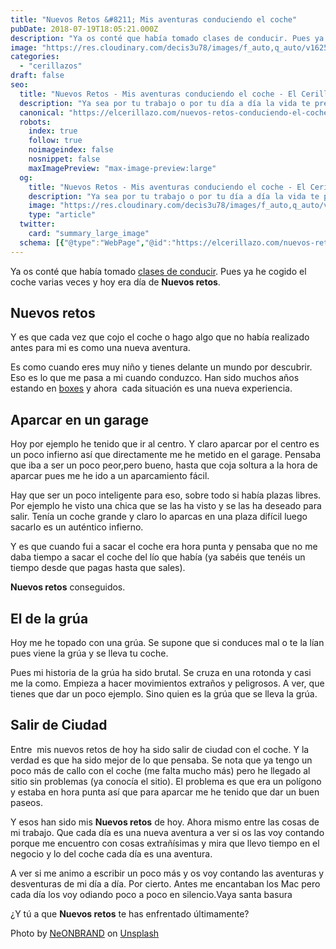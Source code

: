 ```yaml
---
title: "Nuevos Retos &#8211; Mis aventuras conduciendo el coche"
pubDate: 2018-07-19T18:05:21.000Z
description: "Ya os conté que había tomado clases de conducir. Pues ya he cogido el coche varias veces y hoy era día de Nuevos retos."
image: "https://res.cloudinary.com/decis3u78/images/f_auto,q_auto/v1625696570/nuevos-retos_tx3qxi_81974ec9/nuevos-retos_tx3qxi_81974ec9.jpg?_i=AA"
categories:
  - "cerillazos"
draft: false
seo:
  title: "Nuevos Retos - Mis aventuras conduciendo el coche - El Cerillazo"
  description: "Ya sea por tu trabajo o por tu día a día la vida te presenta Nuevos Retos cada día. Los míos tienen que ver con la conducción. ¿Y los tuyos?"
  canonical: "https://elcerillazo.com/nuevos-retos-conduciendo-el-coche/"
  robots:
    index: true
    follow: true
    noimageindex: false
    nosnippet: false
    maxImagePreview: "max-image-preview:large"
  og:
    title: "Nuevos Retos - Mis aventuras conduciendo el coche - El Cerillazo"
    description: "Ya sea por tu trabajo o por tu día a día la vida te presenta Nuevos Retos cada día. Los míos tienen que ver con la conducción. ¿Y los tuyos?"
    image: "https://res.cloudinary.com/decis3u78/images/f_auto,q_auto/v1625696570/nuevos-retos_tx3qxi_81974ec9/nuevos-retos_tx3qxi_81974ec9.jpg?_i=AA"
    type: "article"
  twitter:
    card: "summary_large_image"
  schema: [{"@type":"WebPage","@id":"https://elcerillazo.com/nuevos-retos-conduciendo-el-coche/","url":"https://elcerillazo.com/nuevos-retos-conduciendo-el-coche/","name":"Nuevos Retos - Mis aventuras conduciendo el coche - El Cerillazo","isPartOf":{"@id":"https://elcerillazo.com/#website"},"primaryImageOfPage":{"@id":"https://elcerillazo.com/nuevos-retos-conduciendo-el-coche/#primaryimage"},"image":{"@id":"https://elcerillazo.com/nuevos-retos-conduciendo-el-coche/#primaryimage"},"thumbnailUrl":"https://res.cloudinary.com/decis3u78/images/f_auto,q_auto/v1625696570/nuevos-retos_tx3qxi_81974ec9/nuevos-retos_tx3qxi_81974ec9.jpg?_i=AA","datePublished":"2018-07-19T20:05:21+00:00","dateModified":"2018-07-19T20:11:03+00:00","author":{"@id":"https://elcerillazo.com/#/schema/person/368d5b496aeaf077b307f248a72abcd9"},"description":"Ya sea por tu trabajo o por tu día a día la vida te presenta Nuevos Retos cada día. Los míos tienen que ver con la conducción. ¿Y los tuyos?","breadcrumb":{"@id":"https://elcerillazo.com/nuevos-retos-conduciendo-el-coche/#breadcrumb"},"inLanguage":"es","potentialAction":[{"@type":"ReadAction","target":["https://elcerillazo.com/nuevos-retos-conduciendo-el-coche/"]}]},{"@type":"ImageObject","inLanguage":"es","@id":"https://elcerillazo.com/nuevos-retos-conduciendo-el-coche/#primaryimage","url":"https://res.cloudinary.com/decis3u78/images/f_auto,q_auto/v1625696570/nuevos-retos_tx3qxi_81974ec9/nuevos-retos_tx3qxi_81974ec9.jpg?_i=AA","contentUrl":"https://res.cloudinary.com/decis3u78/images/f_auto,q_auto/v1625696570/nuevos-retos_tx3qxi_81974ec9/nuevos-retos_tx3qxi_81974ec9.jpg?_i=AA","width":1024,"height":552,"caption":"Nuevos retos"},{"@type":"BreadcrumbList","@id":"https://elcerillazo.com/nuevos-retos-conduciendo-el-coche/#breadcrumb","itemListElement":[{"@type":"ListItem","position":1,"name":"Portada","item":"https://elcerillazo.com/"},{"@type":"ListItem","position":2,"name":"Nuevos Retos &#8211; Mis aventuras conduciendo el coche"}]},{"@type":"WebSite","@id":"https://elcerillazo.com/#website","url":"https://elcerillazo.com/","name":"El Cerillazo","description":"De pequeño hacía hogueras y jugaba con cerillas","potentialAction":[{"@type":"SearchAction","target":{"@type":"EntryPoint","urlTemplate":"https://elcerillazo.com/?s={search_term_string}"},"query-input":{"@type":"PropertyValueSpecification","valueRequired":true,"valueName":"search_term_string"}}],"inLanguage":"es"},{"@type":"Person","@id":"https://elcerillazo.com/#/schema/person/368d5b496aeaf077b307f248a72abcd9","name":"montywp","url":"https://elcerillazo.com/author/montywp/"}]
---
```


Ya os conté que había tomado [clases de conducir](https://elcerillazo.com/conducir-o-no-conducir/). Pues ya he cogido el coche varias veces y hoy era día de **Nuevos retos**.

## Nuevos retos

Y es que cada vez que cojo el coche o hago algo que no había realizado antes para mi es como una nueva aventura.

Es como cuando eres muy niño y tienes delante un mundo por descubrir. Eso es lo que me pasa a mi cuando conduzco. Han sido muchos años estando en [boxes](https://es.wikipedia.org/wiki/Pit_stop) y ahora  cada situación es una nueva experiencia.

## Aparcar en un garage

Hoy por ejemplo he tenido que ir al centro. Y claro aparcar por el centro es un poco infierno así que directamente me he metido en el garage. Pensaba que iba a ser un poco peor,pero bueno, hasta que coja soltura a la hora de aparcar pues me he ido a un aparcamiento fácil.

Hay que ser un poco inteligente para eso, sobre todo si había plazas libres. Por ejemplo he visto una chica que se las ha visto y se las ha deseado para salir. Tenía un coche grande y claro lo aparcas en una plaza difícil luego sacarlo es un auténtico infierno.

Y es que cuando fui a sacar el coche era hora punta y pensaba que no me daba tiempo a sacar el coche del lío que había (ya sabéis que tenéis un tiempo desde que pagas hasta que sales).

**Nuevos retos** conseguidos.

## El de la grúa

Hoy me he topado con una grúa. Se supone que si conduces mal o te la lían pues viene la grúa y se lleva tu coche.

Pues mi historia de la grúa ha sido brutal. Se cruza en una rotonda y casi me la como. Empieza a hacer movimientos extraños y peligrosos. A ver, que tienes que dar un poco ejemplo. Sino quien es la grúa que se lleva la grúa.

## Salir de Ciudad

Entre  mis nuevos retos de hoy ha sido salir de ciudad con el coche. Y la verdad es que ha sido mejor de lo que pensaba. Se nota que ya tengo un poco más de callo con el coche (me falta mucho más) pero he llegado al sitio sin problemas (ya conocía el sitio). El problema es que era un polígono y estaba en hora punta así que para aparcar me he tenido que dar un buen paseos.

Y esos han sido mis **Nuevos retos** de hoy. Ahora mismo entre las cosas de mi trabajo. Que cada día es una nueva aventura a ver si os las voy contando porque me encuentro con cosas extrañísimas y mira que llevo tiempo en el negocio y lo del coche cada día es una aventura.

A ver si me animo a escribir un poco más y os voy contando las aventuras y desventuras de mi día a día. Por cierto. Antes me encantaban los Mac pero cada día los voy odiando poco a poco en silencio.Vaya santa basura

¿Y tú a que **Nuevos retos** te has enfrentado últimamente?

Photo by [NeONBRAND](https://unsplash.com/photos/orGJcWVI6js?utm_source=unsplash&utm_medium=referral&utm_content=creditCopyText) on [Unsplash](https://unsplash.com/search/photos/garage?utm_source=unsplash&utm_medium=referral&utm_content=creditCopyText)